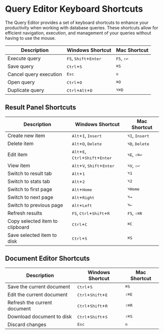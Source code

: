 # Query Editor Keyboard Shortcuts

The Query Editor provides a set of keyboard shortcuts to enhance your productivity when working with database queries.
These shortcuts allow for efficient navigation, execution, and management of your queries without having to use the
mouse.

| Description            | Windows Shortcut                                            | Mac Shortcut                 |
|------------------------|-------------------------------------------------------------|------------------------------|
| Execute query          | <kbd>F5</kbd>, <kbd>Shift</kbd></kbd>+<kbd><kbd>Enter</kbd> | <kbd>F5</kbd>, <kbd>⇧↩</kbd> |
| Save query             | <kbd>Ctrl</kbd></kbd>+<kbd><kbd>S</kbd>                     | <kbd>⌘S</kbd>                |
| Cancel query execution | <kbd>Esc</kbd>                                              | <kbd>⎋</kbd>                 |
| Open query             | <kbd>Ctrl</kbd>+<kbd>O</kbd>                                | <kbd>⌘O</kbd>                |
| Duplicate query        | <kbd>Ctrl</kbd>+<kbd>Alt</kbd>+<kbd>D</kbd>                 | <kbd>⌥⌘D</kbd>               |

## Result Panel Shortcuts

| Description                     | Windows Shortcut                                                               | Mac Shortcut                     |
|---------------------------------|--------------------------------------------------------------------------------|----------------------------------|
| Create new item                 | <kbd>Alt</kbd>+<kbd>I</kbd>, <kbd>Insert</kbd>                                 | <kbd>⌥I</kbd>, <kbd>Insert</kbd> |
| Delete item                     | <kbd>Alt</kbd>+<kbd>D</kbd>, <kbd>Delete</kbd>                                 | <kbd>⌥D</kbd>, <kbd>Delete</kbd> |
| Edit item                       | <kbd>Alt</kbd>+<kbd>E</kbd>, <kbd>Ctrl</kbd>+<kbd>Shift</kbd>+<kbd>Enter</kbd> | <kbd>⌥E</kbd>, <kbd>⇧⌘↩</kbd>    |
| View item                       | <kbd>Alt</kbd>+<kbd>V</kbd>, <kbd>Shift</kbd>+<kbd>Enter</kbd>                 | <kbd>⌥V</kbd>, <kbd>⇧↩</kbd>     |
| Switch to result tab            | <kbd>Alt</kbd>+<kbd>1</kbd>                                                    | <kbd>⌥1</kbd>                    |
| Switch to stats tab             | <kbd>Alt</kbd>+<kbd>2</kbd>                                                    | <kbd>⌥2</kbd>                    |
| Switch to first page            | <kbd>Alt</kbd>+<kbd>Home</kbd>                                                 | <kbd>⌥Home</kbd>                 |
| Switch to next page             | <kbd>Alt</kbd>+<kbd>Right</kbd>                                                | <kbd>⌥→</kbd>                    |
| Switch to previous page         | <kbd>Alt</kbd>+<kbd>Left</kbd>                                                 | <kbd>⌥←</kbd>                    |
| Refresh results                 | <kbd>F5</kbd>, <kbd>Ctrl</kbd>+<kbd>Shift</kbd>+<kbd>R</kbd>                   | <kbd>F5</kbd>, <kbd>⇧⌘R</kbd>    |
| Copy selected item to clipboard | <kbd>Ctrl</kbd>+<kbd>C</kbd>                                                   | <kbd>⌘C</kbd>                    |
| Save selected item to disk      | <kbd>Ctrl</kbd>+<kbd>S</kbd>                                                   | <kbd>⌘S</kbd>                    |

## Document Editor Shortcuts

| Description                  | Windows Shortcut                              | Mac Shortcut   |
|------------------------------|-----------------------------------------------|----------------|
| Save the current document    | <kbd>Ctrl</kbd>+<kbd>S</kbd>                  | <kbd>⌘S</kbd>  |
| Edit the current document    | <kbd>Ctrl</kbd>+<kbd>Shift</kbd>+<kbd>E</kbd> | <kbd>⇧⌘E</kbd> |
| Refresh the current document | <kbd>Ctrl</kbd>+<kbd>Shift</kbd>+<kbd>R</kbd> | <kbd>⇧⌘R</kbd> |
| Download document to disk    | <kbd>Ctrl</kbd>+<kbd>Shift</kbd>+<kbd>S</kbd> | <kbd>⇧⌘S</kbd> |
| Discard changes              | <kbd>Esc</kbd>                                | <kbd>⎋</kbd>   |
